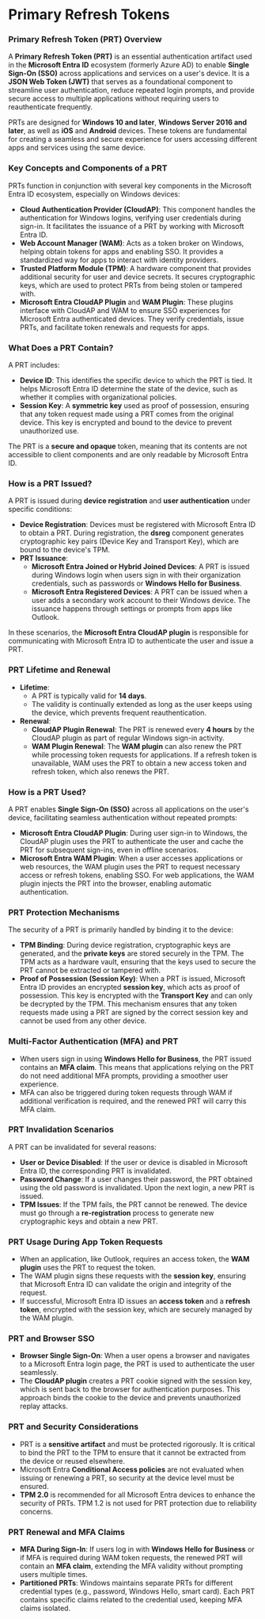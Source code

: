 # Primary Refresh Tokens

### **Primary Refresh Token (PRT) Overview**

A **Primary Refresh Token (PRT)** is an essential authentication artifact used in the **Microsoft Entra ID** ecosystem (formerly Azure AD) to enable **Single Sign-On (SSO)** across applications and services on a user's device. It is a **JSON Web Token (JWT)** that serves as a foundational component to streamline user authentication, reduce repeated login prompts, and provide secure access to multiple applications without requiring users to reauthenticate frequently.

PRTs are designed for **Windows 10 and later**, **Windows Server 2016 and later**, as well as **iOS** and **Android** devices. These tokens are fundamental for creating a seamless and secure experience for users accessing different apps and services using the same device.

### **Key Concepts and Components of a PRT**

PRTs function in conjunction with several key components in the Microsoft Entra ID ecosystem, especially on Windows devices:

* **Cloud Authentication Provider (CloudAP)**: This component handles the authentication for Windows logins, verifying user credentials during sign-in. It facilitates the issuance of a PRT by working with Microsoft Entra ID.
* **Web Account Manager (WAM)**: Acts as a token broker on Windows, helping obtain tokens for apps and enabling SSO. It provides a standardized way for apps to interact with identity providers.
* **Trusted Platform Module (TPM)**: A hardware component that provides additional security for user and device secrets. It secures cryptographic keys, which are used to protect PRTs from being stolen or tampered with.
* **Microsoft Entra CloudAP Plugin** and **WAM Plugin**: These plugins interface with CloudAP and WAM to ensure SSO experiences for Microsoft Entra authenticated devices. They verify credentials, issue PRTs, and facilitate token renewals and requests for apps.

### **What Does a PRT Contain?**

A PRT includes:

* **Device ID**: This identifies the specific device to which the PRT is tied. It helps Microsoft Entra ID determine the state of the device, such as whether it complies with organizational policies.
* **Session Key**: A **symmetric key** used as proof of possession, ensuring that any token request made using a PRT comes from the original device. This key is encrypted and bound to the device to prevent unauthorized use.

The PRT is a **secure and opaque** token, meaning that its contents are not accessible to client components and are only readable by Microsoft Entra ID.

### **How is a PRT Issued?**

A PRT is issued during **device registration** and **user authentication** under specific conditions:

* **Device Registration**: Devices must be registered with Microsoft Entra ID to obtain a PRT. During registration, the **dsreg** component generates cryptographic key pairs (Device Key and Transport Key), which are bound to the device's TPM.
* **PRT Issuance**:
  * **Microsoft Entra Joined or Hybrid Joined Devices**: A PRT is issued during Windows login when users sign in with their organization credentials, such as passwords or **Windows Hello for Business**.
  * **Microsoft Entra Registered Devices**: A PRT can be issued when a user adds a secondary work account to their Windows device. The issuance happens through settings or prompts from apps like Outlook.

In these scenarios, the **Microsoft Entra CloudAP plugin** is responsible for communicating with Microsoft Entra ID to authenticate the user and issue a PRT.

### **PRT Lifetime and Renewal**

* **Lifetime**:
  * A PRT is typically valid for **14 days**.
  * The validity is continually extended as long as the user keeps using the device, which prevents frequent reauthentication.
* **Renewal**:
  * **CloudAP Plugin Renewal**: The PRT is renewed every **4 hours** by the CloudAP plugin as part of regular Windows sign-in activity.
  * **WAM Plugin Renewal**: The **WAM plugin** can also renew the PRT while processing token requests for applications. If a refresh token is unavailable, WAM uses the PRT to obtain a new access token and refresh token, which also renews the PRT.

### **How is a PRT Used?**

A PRT enables **Single Sign-On (SSO)** across all applications on the user's device, facilitating seamless authentication without repeated prompts:

* **Microsoft Entra CloudAP Plugin**: During user sign-in to Windows, the CloudAP plugin uses the PRT to authenticate the user and cache the PRT for subsequent sign-ins, even in offline scenarios.
* **Microsoft Entra WAM Plugin**: When a user accesses applications or web resources, the WAM plugin uses the PRT to request necessary access or refresh tokens, enabling SSO. For web applications, the WAM plugin injects the PRT into the browser, enabling automatic authentication.

### **PRT Protection Mechanisms**

The security of a PRT is primarily handled by binding it to the device:

* **TPM Binding**: During device registration, cryptographic keys are generated, and the **private keys** are stored securely in the TPM. The TPM acts as a hardware vault, ensuring that the keys used to secure the PRT cannot be extracted or tampered with.
* **Proof of Possession (Session Key)**: When a PRT is issued, Microsoft Entra ID provides an encrypted **session key**, which acts as proof of possession. This key is encrypted with the **Transport Key** and can only be decrypted by the TPM. This mechanism ensures that any token requests made using a PRT are signed by the correct session key and cannot be used from any other device.

### **Multi-Factor Authentication (MFA) and PRT**

* When users sign in using **Windows Hello for Business**, the PRT issued contains an **MFA claim**. This means that applications relying on the PRT do not need additional MFA prompts, providing a smoother user experience.
* MFA can also be triggered during token requests through WAM if additional verification is required, and the renewed PRT will carry this MFA claim.

### **PRT Invalidation Scenarios**

A PRT can be invalidated for several reasons:

* **User or Device Disabled**: If the user or device is disabled in Microsoft Entra ID, the corresponding PRT is invalidated.
* **Password Change**: If a user changes their password, the PRT obtained using the old password is invalidated. Upon the next login, a new PRT is issued.
* **TPM Issues**: If the TPM fails, the PRT cannot be renewed. The device must go through a **re-registration** process to generate new cryptographic keys and obtain a new PRT.

### **PRT Usage During App Token Requests**

* When an application, like Outlook, requires an access token, the **WAM plugin** uses the PRT to request the token.
* The WAM plugin signs these requests with the **session key**, ensuring that Microsoft Entra ID can validate the origin and integrity of the request.
* If successful, Microsoft Entra ID issues an **access token** and a **refresh token**, encrypted with the session key, which are securely managed by the WAM plugin.

### **PRT and Browser SSO**

* **Browser Single Sign-On**: When a user opens a browser and navigates to a Microsoft Entra login page, the PRT is used to authenticate the user seamlessly.
* The **CloudAP plugin** creates a PRT cookie signed with the session key, which is sent back to the browser for authentication purposes. This approach binds the cookie to the device and prevents unauthorized replay attacks.

### **PRT and Security Considerations**

* PRT is a **sensitive artifact** and must be protected rigorously. It is critical to bind the PRT to the TPM to ensure that it cannot be extracted from the device or reused elsewhere.
* Microsoft Entra **Conditional Access policies** are not evaluated when issuing or renewing a PRT, so security at the device level must be ensured.
* **TPM 2.0** is recommended for all Microsoft Entra devices to enhance the security of PRTs. TPM 1.2 is not used for PRT protection due to reliability concerns.

### **PRT Renewal and MFA Claims**

* **MFA During Sign-In**: If users log in with **Windows Hello for Business** or if MFA is required during WAM token requests, the renewed PRT will contain an **MFA claim**, extending the MFA validity without prompting users multiple times.
* **Partitioned PRTs**: Windows maintains separate PRTs for different credential types (e.g., password, Windows Hello, smart card). Each PRT contains specific claims related to the credential used, keeping MFA claims isolated.
